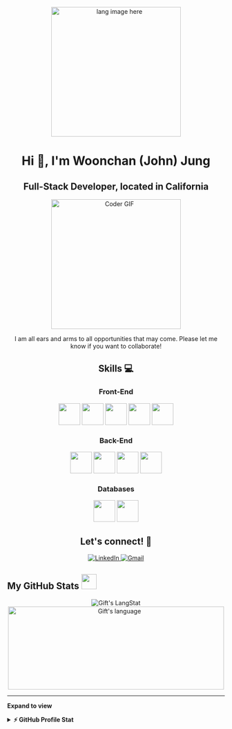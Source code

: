 <div align="center">
<p><img width="300" src="https://github.com/alansmathew/alansmathew/raw/master/lang.gif" alt="lang image here" /></p>

# Hi 👋, I'm Woonchan (John) Jung

## Full-Stack Developer, located in California
<img src="https://media.giphy.com/media/SWoSkN6DxTszqIKEqv/giphy.gif" alt="Coder GIF" width="300">

I am all ears and arms to all opportunities that may come. Please let me know if you want to collaborate!

  </div>
  
<div align="center">
    
## Skills :computer:

### Front-End

  <img height="50" src="https://cdn.jsdelivr.net/gh/devicons/devicon/icons/html5/html5-plain-wordmark.svg" />
  <img height="50" src="https://cdn.jsdelivr.net/gh/devicons/devicon/icons/css3/css3-plain-wordmark.svg" />
  <img height="50" src="https://cdn.jsdelivr.net/gh/devicons/devicon/icons/javascript/javascript-plain.svg" />
  <img height="50" src="https://cdn.jsdelivr.net/gh/devicons/devicon/icons/tailwindcss/tailwindcss-plain.svg" />
  <img height="50" src="https://cdn.jsdelivr.net/gh/devicons/devicon/icons/react/react-original.svg" />
  
### Back-End
  
  <img height="50" src="https://cdn.jsdelivr.net/gh/devicons/devicon/icons/python/python-original.svg" />
  <img height="50" src="https://cdn.jsdelivr.net/gh/devicons/devicon/icons/nodejs/nodejs-original.svg" />
  <img height="50" src="https://cdn.jsdelivr.net/gh/devicons/devicon/icons/express/express-original.svg" />
  <img height="50" src="https://cdn.jsdelivr.net/gh/devicons/devicon/icons/django/django-plain.svg" />
  
### Databases
  
  <img height="50" src="https://cdn.jsdelivr.net/gh/devicons/devicon/icons/mongodb/mongodb-plain.svg" />
  <img height="50" src="https://cdn.jsdelivr.net/gh/devicons/devicon/icons/postgresql/postgresql-plain.svg" />
  
 </div>
 
 <div align="center">
  
## Let's connect! :calling:

<a href="https://www.linkedin.com/in/woonchanjung/" target="_blank">
  <img src="https://img.shields.io/badge/linkedin-%230077B5.svg?style=for-the-badge&logo=linkedin&logoColor=white" alt="LinkedIn">
</a>
  
<a href="mailto:woonchanjung@gmail.com" target="_blank">
  <img src="https://img.shields.io/badge/Gmail-D14836?style=for-the-badge&logo=gmail&logoColor=white" alt="Gmail">
</a>
  
  
   </div>
   
   <!-- GitHub section -->

## My GitHub Stats <img src = "https://i.pinimg.com/originals/65/c4/f4/65c4f452571be1261e9c623f7da488ac.gif" width = 35px>

 <div align="center">
   <img align="center" src="https://github-readme-streak-stats.herokuapp.com?user=woonchanjung&theme=chartreuse-dark" alt="Gift's LangStat" />
  <img align="center" src="https://github-readme-stats.vercel.app/api/top-langs?username=woonchanjung&langs_count=10&show_icons=true&locale=en&layout=compact&theme=dark" alt="Gift's language" height="192px"  width="500px"/>
</div>
<hr>

**Expand to view**

<details>
  <summary><b>⚡ GitHub Profile Stat</b></summary>
  <img src="https://github-readme-stats.anuraghazra1.vercel.app/api?username=woonchanjung&show_icons=true" />
</details>

<!-- GitHub section: END -->

<!--
**woonchanjung/woonchanjung** is a ✨ _special_ ✨ repository because its `README.md` (this file) appears on your GitHub profile.

Here are some ideas to get you started:

- 🔭 I’m currently working on ...
- 🌱 I’m currently learning ...
- 👯 I’m looking to collaborate on ...
- 🤔 I’m looking for help with ...
- 💬 Ask me about ...
- 📫 How to reach me: ...
- 😄 Pronouns: ...
- ⚡ Fun fact: ...
-->
